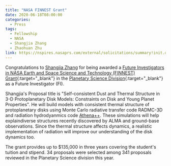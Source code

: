 ```yaml
---
title: "NASA FINNEST Grant"
date: 2020-06-18T08:00:00
categories:
  - Press
tags:
  - Fellowship
  - NASA
  - Shangjia Zhang
  - Zhaohuan Zhu
link: https://nspires.nasaprs.com/external/solicitations/summary!init.do?solId=%7bE16CD59F-29DD-06C0-8971-CE1A9C252FD4%7d&path=open/
---
```


Congratulations to [Shangjia Zhang](/team/zhang-shangjia/) for being awarded a [Future Investigators in NASA Earth and Space Science and Technology (FINNEST) Grant](https://nasa.epscorspo.nevada.edu/nevada-nasa-space-grant-consortium/){:target="_blank"} in the [Planetary Science Division](https://nspires.nasaprs.com/external/viewrepositorydocument/cmdocumentid=759880/solicitationId=%7BE16CD59F-29DD-06C0-8971-CE1A9C252FD4%7D/viewSolicitationDocument=1/ROSES19%20FINESST%20Planetary%20Science%20Selections%20(6%2030%202020).pdf){:target="_blank"} as a Future Investigator (FI).

Shangjia's Proposal title is "Self-consistent Dust and Thermal Structure in 3-D Protoplanetary Disk Models: Constraints on Disk and Young Planet Properties".
He will build models with consistent thermal structure of protoplanetary disks using Monte Carlo radiative transfer code RADMC-3D and radiation hydrodyanmics code [Athena++](https://www.athena-astro.app). These simulations will help explaindiverse structures recently discovered by ALMA and ground-base observations. Since the thermal structure affects dynamics, a realistic implementation of radiation will improve our understanding of the disk dynamics too.

The grant provides up to $135,000 in three years covering the student's tuition and stipend. 34 proposals were selected among 341 proposals reviewed in the Planetary Science division this year.

